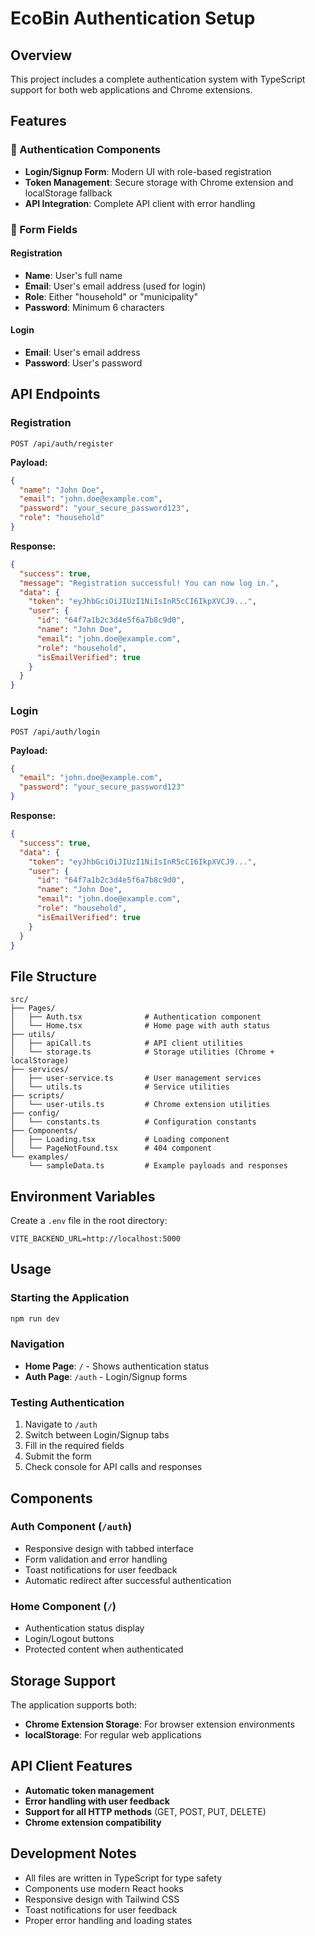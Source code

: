 # EcoBin Authentication Setup

## Overview
This project includes a complete authentication system with TypeScript support for both web applications and Chrome extensions.

## Features

### 🔐 Authentication Components
- **Login/Signup Form**: Modern UI with role-based registration
- **Token Management**: Secure storage with Chrome extension and localStorage fallback
- **API Integration**: Complete API client with error handling

### 📝 Form Fields

#### Registration
- **Name**: User's full name
- **Email**: User's email address (used for login)
- **Role**: Either "household" or "municipality" 
- **Password**: Minimum 6 characters

#### Login
- **Email**: User's email address
- **Password**: User's password

## API Endpoints

### Registration
```
POST /api/auth/register
```

**Payload:**
```json
{
  "name": "John Doe",
  "email": "john.doe@example.com", 
  "password": "your_secure_password123",
  "role": "household"
}
```

**Response:**
```json
{
  "success": true,
  "message": "Registration successful! You can now log in.",
  "data": {
    "token": "eyJhbGciOiJIUzI1NiIsInR5cCI6IkpXVCJ9...",
    "user": {
      "id": "64f7a1b2c3d4e5f6a7b8c9d0",
      "name": "John Doe",
      "email": "john.doe@example.com",
      "role": "household",
      "isEmailVerified": true
    }
  }
}
```

### Login
```
POST /api/auth/login
```

**Payload:**
```json
{
  "email": "john.doe@example.com",
  "password": "your_secure_password123"
}
```

**Response:**
```json
{
  "success": true,
  "data": {
    "token": "eyJhbGciOiJIUzI1NiIsInR5cCI6IkpXVCJ9...",
    "user": {
      "id": "64f7a1b2c3d4e5f6a7b8c9d0",
      "name": "John Doe",
      "email": "john.doe@example.com",
      "role": "household",
      "isEmailVerified": true
    }
  }
}
```

## File Structure

```
src/
├── Pages/
│   ├── Auth.tsx              # Authentication component
│   └── Home.tsx              # Home page with auth status
├── utils/
│   ├── apiCall.ts            # API client utilities
│   └── storage.ts            # Storage utilities (Chrome + localStorage)
├── services/
│   ├── user-service.ts       # User management services
│   └── utils.ts              # Service utilities
├── scripts/
│   └── user-utils.ts         # Chrome extension utilities
├── config/
│   └── constants.ts          # Configuration constants
├── Components/
│   ├── Loading.tsx           # Loading component
│   └── PageNotFound.tsx      # 404 component
└── examples/
    └── sampleData.ts         # Example payloads and responses
```

## Environment Variables

Create a `.env` file in the root directory:

```env
VITE_BACKEND_URL=http://localhost:5000
```

## Usage

### Starting the Application
```bash
npm run dev
```

### Navigation
- **Home Page**: `/` - Shows authentication status
- **Auth Page**: `/auth` - Login/Signup forms

### Testing Authentication
1. Navigate to `/auth`
2. Switch between Login/Signup tabs
3. Fill in the required fields
4. Submit the form
5. Check console for API calls and responses

## Components

### Auth Component (`/auth`)
- Responsive design with tabbed interface
- Form validation and error handling
- Toast notifications for user feedback
- Automatic redirect after successful authentication

### Home Component (`/`)
- Authentication status display
- Login/Logout buttons
- Protected content when authenticated

## Storage Support

The application supports both:
- **Chrome Extension Storage**: For browser extension environments
- **localStorage**: For regular web applications

## API Client Features

- **Automatic token management**
- **Error handling with user feedback**
- **Support for all HTTP methods** (GET, POST, PUT, DELETE)
- **Chrome extension compatibility**

## Development Notes

- All files are written in TypeScript for type safety
- Components use modern React hooks
- Responsive design with Tailwind CSS
- Toast notifications for user feedback
- Proper error handling and loading states
